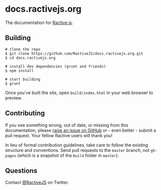 docs.ractivejs.org
==================

The documentation for [Ractive.js](http://ractivejs.org).


Building
--------

```
# clone the repo
$ git clone https://github.com/RactiveJS/docs.ractivejs.org.git
$ cd docs.ractivejs.org

# install dev dependencies (grunt and friends)
$ npm install

# start building
$ grunt
```

Once you've built the site, open `build/index.html` in your web browser to preview.


Contributing
------------

If you see something wrong, out of date, or missing from this documentation, please [raise an issue on GitHub](https://github.com/RactiveJS/docs.ractivejs.org/issues) or - even better - submit a pull request. Your fellow Ractive users will thank you!

In lieu of formal contribution guidelines, take care to follow the existing structure and conventions. Send pull requests to the `master` branch, not `gh-pages` (which is a snapshot of the `build` folder in `master`).


Questions
---------

Contact [@RactiveJS](http://twitter.com/RactiveJS) on Twitter.
